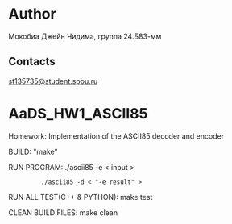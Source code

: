 # Author  

Мокобиа Джейн Чидима, группа 24.Б83-мм  


## Contacts  
st135735@student.spbu.ru    

# AaDS_HW1_ASCII85  

Homework: Implementation of the ASCII85 decoder and encoder  
  

BUILD: "make"


RUN PROGRAM: ./ascii85 -e < input >

             ./ascii85 -d < "-e result" >


RUN ALL TEST(C++ & PYTHON): make test



CLEAN BUILD FILES: make clean

